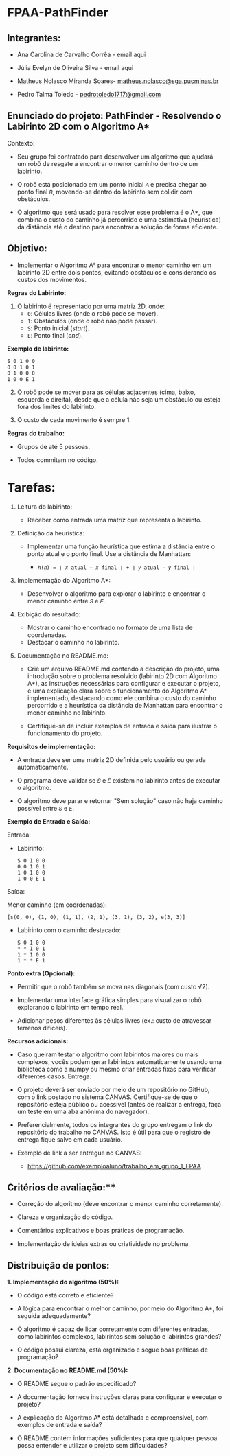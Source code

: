 # FPAA-PathFinder

## Integrantes:

- Ana Carolina de Carvalho Corrêa - email aqui

- Júlia Evelyn de Oliveira Silva - email aqui

- Matheus Nolasco Miranda Soares- matheus.nolasco@sga.pucminas.br

- Pedro Talma Toledo - pedrotoledo1717@gmail.com

## Enunciado do projeto: PathFinder - Resolvendo o Labirinto 2D com o Algoritmo A*
Contexto:
- Seu grupo foi contratado para desenvolver um algoritmo que ajudará um robô de
resgate a encontrar o menor caminho dentro de um labirinto.

- O robô está posicionado em um ponto inicial ``𝐴`` e precisa chegar ao ponto final
``𝐵``, movendo-se dentro do labirinto sem colidir com obstáculos.

- O algoritmo que será usado para resolver esse problema é o A*, que combina o
custo do caminho já percorrido e uma estimativa (heurística) da distância até o
destino para encontrar a solução de forma eficiente.

## Objetivo:

- Implementar o Algoritmo A* para encontrar o menor caminho em um labirinto
2D entre dois pontos, evitando obstáculos e considerando os custos dos
movimentos.

**Regras do Labirinto:**

1) O labirinto é representado por uma matriz 2D, onde:
    - ``0``: Células livres (onde o robô pode se mover).
    - ``1``: Obstáculos (onde o robô não pode passar).
    - ``S``: Ponto inicial (*start*).
    - ``E``: Ponto final (*end*).

**Exemplo de labirinto:**

```
S 0 1 0 0
0 0 1 0 1
0 1 0 0 0
1 0 0 E 1
```


2) O robô pode se mover para as células adjacentes (cima, baixo, esquerda e
direita), desde que a célula não seja um obstáculo ou esteja fora dos limites do
labirinto.

3) O custo de cada movimento é sempre 1.



**Regras do trabalho:**

- Grupos de até 5 pessoas.

- Todos commitam no código.

# Tarefas:

1) Leitura do labirinto:
    - Receber como entrada uma matriz que representa o labirinto.

2) Definição da heurística:
    - Implementar uma função heurística que estima a distância entre o ponto atual e o ponto final. Use a distância de Manhattan:

        - ``ℎ(𝑛) = ∣ 𝑥 atual − 𝑥 final ∣ + ∣ 𝑦 atual − 𝑦 final ∣``

3) Implementação do Algoritmo A*:

    - Desenvolver o algoritmo para explorar o labirinto e encontrar o menor caminho entre ``𝑆`` e ``𝐸``.

4) Exibição do resultado:

    -  Mostrar o caminho encontrado no formato de uma lista de coordenadas.
    -  Destacar o caminho no labirinto.

5) Documentação no README.md:

    - Crie um arquivo README.md contendo a descrição do projeto, uma introdução sobre o problema resolvido (labirinto 2D com Algoritmo A*), as instruções necessárias para configurar e executar o projeto, e uma explicação clara sobre o funcionamento do Algoritmo A* implementado, destacando como ele combina o custo do caminho percorrido e a heurística da distância de Manhattan para encontrar o menor caminho no labirinto.

    - Certifique-se de incluir exemplos de entrada e saída para ilustrar o funcionamento do projeto.

**Requisitos de implementação:**

- A entrada deve ser uma matriz 2D definida pelo usuário ou gerada
automaticamente.

- O programa deve validar se ``𝑆`` e ``𝐸`` existem no labirinto antes de executar o
algoritmo.

- O algoritmo deve parar e retornar "Sem solução" caso não haja caminho possível
entre ``𝑆`` e ``𝐸``.

**Exemplo de Entrada e Saída:**

Entrada:

- Labirinto:
    ```
    S 0 1 0 0
    0 0 1 0 1
    1 0 1 0 0
    1 0 0 E 1
    ```

Saída:

Menor caminho (em coordenadas):

``[s(0, 0), (1, 0), (1, 1), (2, 1), (3, 1), (3, 2), e(3, 3)]``


- Labirinto com o caminho destacado:
    ```
    S 0 1 0 0
    * * 1 0 1
    1 * 1 0 0
    1 * * E 1
    ```

**Ponto extra (Opcional):**

- Permitir que o robô também se mova nas diagonais (com custo √2).

- Implementar uma interface gráfica simples para visualizar o robô explorando o
labirinto em tempo real.

- Adicionar pesos diferentes às células livres (ex.: custo de atravessar terrenos
difíceis).

**Recursos adicionais:**

- Caso queiram testar o algoritmo com labirintos maiores ou mais complexos,
vocês podem gerar labirintos automaticamente usando uma biblioteca como a
numpy ou mesmo criar entradas fixas para verificar diferentes casos.
Entrega:

- O projeto deverá ser enviado por meio de um repositório no GitHub, com o link
postado no sistema CANVAS. Certifique-se de que o repositório esteja público
ou acessível (antes de realizar a entrega, faça um teste em uma aba anônima do
navegador).

- Preferencialmente, todos os integrantes do grupo entregam o link do repositório
do trabalho no CANVAS. Isto é útil para que o registro de entrega fique salvo
em cada usuário.

- Exemplo de link a ser entregue no CANVAS:
    - https://github.com/exemploaluno/trabalho_em_grupo_1_FPAA


## Critérios de avaliação:**

- Correção do algoritmo (deve encontrar o menor caminho corretamente).

- Clareza e organização do código.

- Comentários explicativos e boas práticas de programação.

- Implementação de ideias extras ou criatividade no problema.

## Distribuição de pontos:

**1. Implementação do algoritmo (50%):**

- O código está correto e eficiente?

- A lógica para encontrar o melhor caminho, por meio do Algoritmo A*, foi
seguida adequadamente?

- O algoritmo é capaz de lidar corretamente com diferentes entradas, como
labirintos complexos, labirintos sem solução e labirintos grandes?

- O código possui clareza, está organizado e segue boas práticas de programação?

**2. Documentação no README.md (50%):**

- O README segue o padrão especificado?

- A documentação fornece instruções claras para configurar e executar o projeto?

- A explicação do Algoritmo A* está detalhada e compreensível, com exemplos
de entrada e saída?

- O README contém informações suficientes para que qualquer pessoa possa
entender e utilizar o projeto sem dificuldades?
